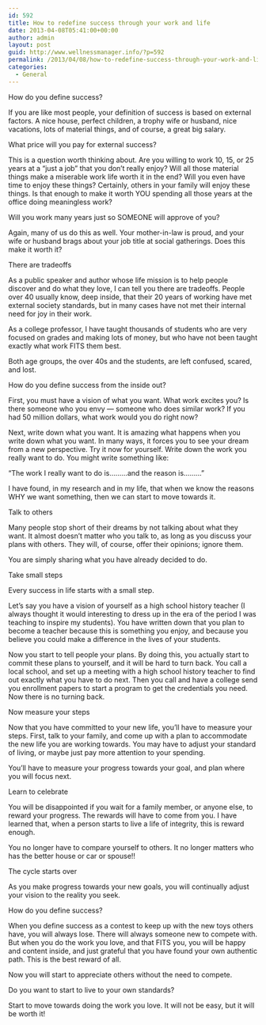 ```yaml
---
id: 592
title: How to redefine success through your work and life
date: 2013-04-08T05:41:00+00:00
author: admin
layout: post
guid: http://www.wellnessmanager.info/?p=592
permalink: /2013/04/08/how-to-redefine-success-through-your-work-and-life/
categories:
  - General
---
```

How do you define success?

If you are like most people, your definition of success is based on external factors. A nice house, perfect children, a trophy wife or husband, nice vacations, lots of material things, and of course, a great big salary.

What price will you pay for external success?

This is a question worth thinking about. Are you willing to work 10, 15, or 25 years at a “just a job” that you don’t really enjoy? Will all those material things make a miserable work life worth it in the end? Will you even have time to enjoy these things? Certainly, others in your family will enjoy these things. Is that enough to make it worth YOU spending all those years at the office doing meaningless work?

Will you work many years just so SOMEONE will approve of you?

Again, many of us do this as well. Your mother-in-law is proud, and your wife or husband brags about your job title at social gatherings. Does this make it worth it?

There are tradeoffs

As a public speaker and author whose life mission is to help people discover and do what they love, I can tell you there are tradeoffs. People over 40 usually know, deep inside, that their 20 years of working have met external society standards, but in many cases have not met their internal need for joy in their work.
  
As a college professor, I have taught thousands of students who are very focused on grades and making lots of money, but who have not been taught exactly what work FITS them best.
  
Both age groups, the over 40s and the students, are left confused, scared, and lost.

How do you define success from the inside out?

First, you must have a vision of what you want. What work excites you? Is there someone who you envy — someone who does similar work? If you had 50 million dollars, what work would you do right now?
  
Next, write down what you want. It is amazing what happens when you write down what you want. In many ways, it forces you to see your dream from a new perspective. Try it now for yourself. Write down the work you really want to do. You might write something like:
  
“The work I really want to do is………and the reason is………”
  
I have found, in my research and in my life, that when we know the reasons WHY we want something, then we can start to move towards it.

Talk to others

Many people stop short of their dreams by not talking about what they want. It almost doesn’t matter who you talk to, as long as you discuss your plans with others. They will, of course, offer their opinions; ignore them.
  
You are simply sharing what you have already decided to do.

Take small steps

Every success in life starts with a small step.
  
Let’s say you have a vision of yourself as a high school history teacher (I always thought it would interesting to dress up in the era of the period I was teaching to inspire my students). You have written down that you plan to become a teacher because this is something you enjoy, and because you believe you could make a difference in the lives of your students.
  
Now you start to tell people your plans. By doing this, you actually start to commit these plans to yourself, and it will be hard to turn back. You call a local school, and set up a meeting with a high school history teacher to find out exactly what you have to do next. Then you call and have a college send you enrollment papers to start a program to get the credentials you need. Now there is no turning back.

Now measure your steps

Now that you have committed to your new life, you’ll have to measure your steps. First, talk to your family, and come up with a plan to accommodate the new life you are working towards. You may have to adjust your standard of living, or maybe just pay more attention to your spending.
  
You’ll have to measure your progress towards your goal, and plan where you will focus next.

Learn to celebrate

You will be disappointed if you wait for a family member, or anyone else, to reward your progress. The rewards will have to come from you. I have learned that, when a person starts to live a life of integrity, this is reward enough.
  
You no longer have to compare yourself to others. It no longer matters who has the better house or car or spouse!!

The cycle starts over

As you make progress towards your new goals, you will continually adjust your vision to the reality you seek.

How do you define success?

When you define success as a contest to keep up with the new toys others have, you will always lose. There will always someone new to compete with. But when you do the work you love, and that FITS you, you will be happy and content inside, and just grateful that you have found your own authentic path. This is the best reward of all.
  
Now you will start to appreciate others without the need to compete.

Do you want to start to live to your own standards?

Start to move towards doing the work you love. It will not be easy, but it will be worth it!